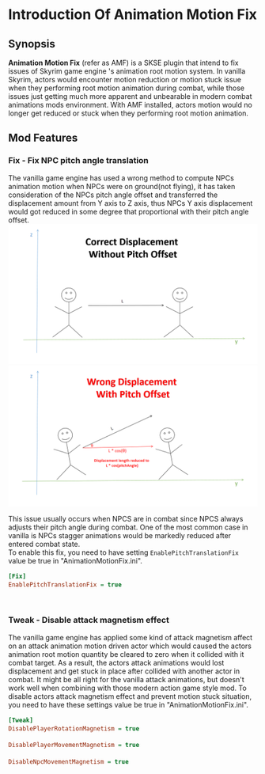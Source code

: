 # Introduction Of Animation Motion Fix 

## Synopsis
**Animation Motion Fix** (refer as AMF) is a SKSE plugin that intend to fix issues of Skyrim game engine 's animation root motion system. In vanilla Skyrim, actors would encounter motion reduction or motion stuck issue when they performing root motion animation during combat, while those issues just getting much more apparent and unbearable in modern combat animations mods environment. With AMF installed, actors motion would no longer get reduced or stuck when they performing root motion animation.

## Mod Features

### Fix - Fix NPC pitch angle translation 
The vanilla game engine has used a wrong method to compute NPCs animation motion when NPCs were on ground(not flying), it has taken consideration of the NPCs pitch angle offset and transferred the displacement amount from Y axis to Z axis, thus NPCs Y axis displacement would got reduced in some degree that proportional with their pitch angle offset.
![image1](./Slide1.png)
![image2](./Slide2.png)

This issue usually occurs when NPCS are in combat since NPCS always adjusts their pitch angle during combat.
One of the most common case in vanilla is NPCs stagger animations would be markedly reduced after entered combat state.  
To enable this fix, you need to have setting `EnablePitchTranslationFix` value be true in "AnimationMotionFix.ini".
 ```ini
 [Fix]
 EnablePitchTranslationFix = true

 ```  
<br>

 ### Tweak - Disable attack magnetism effect
The vanilla game engine has applied some kind of attack magnetism affect on an attack animation motion driven actor which would caused the actors animation root motion quantity be cleared to zero when it collided with it combat target. As a result, the actors attack animations would lost displacement and get stuck in place after collided with another actor in combat. It might be all right for the vanilla attack animations, but doesn't work well when combining with those modern action game style mod.
To disable actors attack magnetism effect and prevent motion stuck situation, you need to have these settings value be true in "AnimationMotionFix.ini".
```ini
[Tweak]
DisablePlayerRotationMagnetism = true

DisablePlayerMovementMagnetism = true

DisableNpcMovementMagnetism = true
```